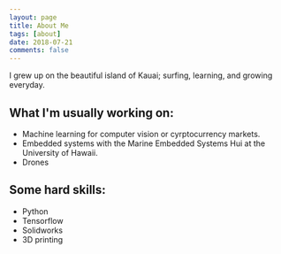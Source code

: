 ```yaml
---
layout: page
title: About Me
tags: [about]
date: 2018-07-21
comments: false
---
```

    
I grew up on the beautiful island of Kauai; surfing, learning, and growing everyday. 

## What I'm usually working on:
* Machine learning for computer vision or cyrptocurrency markets.
* Embedded systems with the Marine Embedded Systems Hui at the University of Hawaii.
* Drones 

## Some hard skills:
* Python
* Tensorflow
* Solidworks
* 3D printing

